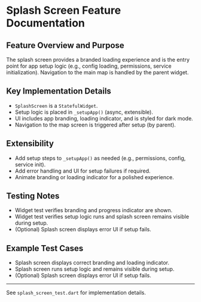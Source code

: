 
# Splash Screen Feature Documentation

## Feature Overview and Purpose
The splash screen provides a branded loading experience and is the entry point for app setup logic (e.g., config loading, permissions, service initialization). Navigation to the main map is handled by the parent widget.

## Key Implementation Details
- `SplashScreen` is a `StatefulWidget`.
- Setup logic is placed in `_setupApp()` (async, extensible).
- UI includes app branding, loading indicator, and is styled for dark mode.
- Navigation to the map screen is triggered after setup (by parent).

## Extensibility
- Add setup steps to `_setupApp()` as needed (e.g., permissions, config, service init).
- Add error handling and UI for setup failures if required.
- Animate branding or loading indicator for a polished experience.

## Testing Notes
- Widget test verifies branding and progress indicator are shown.
- Widget test verifies setup logic runs and splash screen remains visible during setup.
- (Optional) Splash screen displays error UI if setup fails.

## Example Test Cases
- Splash screen displays correct branding and loading indicator.
- Splash screen runs setup logic and remains visible during setup.
- (Optional) Splash screen displays error UI if setup fails.

---
See `splash_screen_test.dart` for implementation details.
